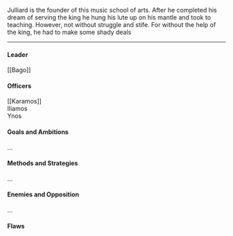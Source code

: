 Julliard is the founder of this music school of arts. After he completed his dream of serving the king he hung his lute up on his mantle and took to teaching. However, not without struggle and stife. For without the help of the king, he had to make some shady deals

---
#### Leader

[[Bago]]
#### Officers

[[Karamos]]  
Iliamos  
Ynos
#### Goals and Ambitions

...
#### Methods and Strategies 

...
#### Enemies and Opposition 

...
#### Flaws
